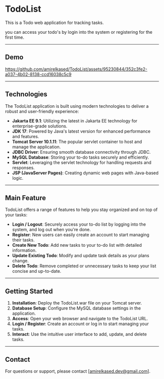 # TodoList
This is a Todo web application for tracking tasks.

you can access your todo's by login into the system or registering for the first time.

---

## Demo

https://github.com/amirelkased/TodoList/assets/95230844/352c3fe2-a037-4b02-8138-ccd16038c5c9

---

## Technologies

The TodoList application is built using modern technologies to deliver a robust and user-friendly experience:

- **Jakarta EE 9.1**: Utilizing the latest in Jakarta EE technology for enterprise-grade solutions.
- **JDK 17**: Powered by Java's latest version for enhanced performance and features.
- **Tomcat Server 10.1.11**: The popular servlet container to host and manage the application.
- **JDBC Driver**: Ensuring smooth database connectivity through JDBC.
- **MySQL Database**: Storing your to-do tasks securely and efficiently.
- **Servlet**: Leveraging the servlet technology for handling requests and responses.
- **JSP (JavaServer Pages)**: Creating dynamic web pages with Java-based logic.

---

## Main Feature

TodoList offers a range of features to help you stay organized and on top of your tasks:

- **Login / Logout**: Securely access your to-do list by logging into the system, and log out when you're done.
- **Register**: New users can easily create an account to start managing their tasks.
- **Create New Todo**: Add new tasks to your to-do list with detailed information.
- **Update Existing Todo**: Modify and update task details as your plans change.
- **Delete Todo**: Remove completed or unnecessary tasks to keep your list concise and up-to-date.

---

## Getting Started

1. **Installation**: Deploy the TodoList.war file on your Tomcat server.
2. **Database Setup**: Configure the MySQL database settings in the application.
3. **Access**: Open your web browser and navigate to the TodoList URL.
4. **Login / Register**: Create an account or log in to start managing your tasks.
5. **Interact**: Use the intuitive user interface to add, update, and delete tasks.

---

## Contact

For questions or support, please contact [amirelkased.dev@gmail.com].

